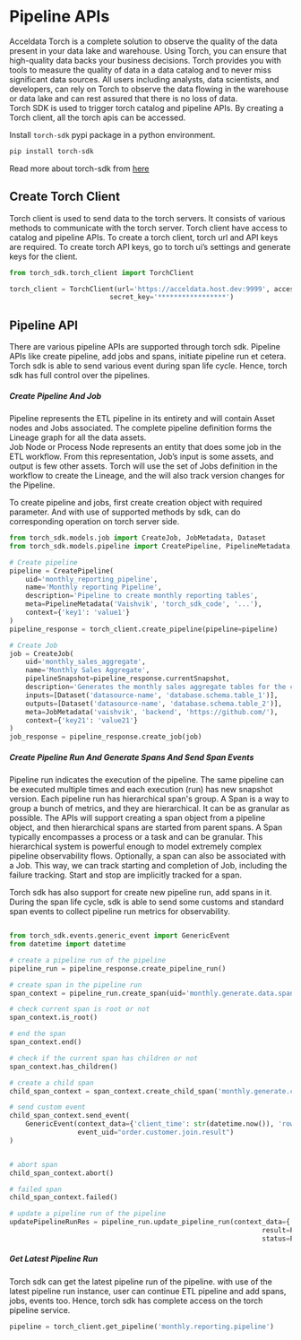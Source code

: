 # Pipeline APIs
Acceldata Torch is a complete solution to observe the quality of the data present in your data lake and warehouse. Using Torch, you can ensure that high-quality data backs your business decisions. Torch provides you with tools to measure the quality of data in a data catalog and to never miss significant data sources. All users including analysts, data scientists, and developers, can rely on Torch to observe the data flowing in the warehouse or data lake and can rest assured that there is no loss of data. 
<br />
Torch SDK is used to trigger torch catalog and pipeline APIs. By creating a Torch client, all the torch apis can be accessed. 

Install `torch-sdk` pypi package in a python environment.
```bash
pip install torch-sdk
```

Read more about torch-sdk from [here](https://pypi.org/project/torch-airflow-sdk/)

## Create Torch Client
Torch client is used to send data to the torch servers. It consists of various methods to communicate with the torch server. Torch client have access to catalog and pipeline APIs. To create a torch client, torch url and API keys are required. To create torch API keys, go to torch ui’s settings and generate keys for the client.
```python
from torch_sdk.torch_client import TorchClient

torch_client = TorchClient(url='https://acceldata.host.dev:9999', access_key='******',
                         secret_key='*****************')

```

## Pipeline API 
There are various pipeline APIs are supported through torch sdk. Pipeline APIs like create pipeline, add jobs and spans, initiate pipeline run et cetera. Torch sdk is able to send various event during span life cycle. Hence, torch sdk has full control over the pipelines.
##### Create Pipeline And Job
Pipeline represents the ETL pipeline in its entirety and will contain Asset nodes and Jobs associated. The complete pipeline definition forms the Lineage graph for all the data assets.
</br>
Job Node or Process Node represents an entity that does some job in the ETL workflow. From this representation, Job’s input is some assets, and output is few other assets.
Torch will use the set of Jobs definition in the workflow to create the Lineage, and the will also track version changes for the Pipeline.

To create pipeline and jobs, first create creation object with required parameter. And with use of supported methods by sdk, can do corresponding operation on torch server side. 
```python
from torch_sdk.models.job import CreateJob, JobMetadata, Dataset
from torch_sdk.models.pipeline import CreatePipeline, PipelineMetadata, PipelineRunResult, PipelineRunStatus

# Create pipeline
pipeline = CreatePipeline(
    uid='monthly_reporting_pipeline',
    name='Monthly reporting Pipeline',
    description='Pipeline to create monthly reporting tables',
    meta=PipelineMetadata('Vaishvik', 'torch_sdk_code', '...'),
    context={'key1': 'value1'}
)
pipeline_response = torch_client.create_pipeline(pipeline=pipeline)

# Create Job
job = CreateJob(
    uid='monthly_sales_aggregate',
    name='Monthly Sales Aggregate',
    pipelineSnapshot=pipeline_response.currentSnapshot,
    description='Generates the monthly sales aggregate tables for the complete year',
    inputs=[Dataset('datasource-name', 'database.schema.table_1')],
    outputs=[Dataset('datasource-name', 'database.schema.table_2')],
    meta=JobMetadata('vaishvik', 'backend', 'https://github.com/'),
    context={'key21': 'value21'}
)
job_response = pipeline_response.create_job(job)
```
##### Create Pipeline Run And Generate Spans And Send Span Events

Pipeline run indicates the execution of the pipeline. The same pipeline can be executed multiple times and each execution (run) has new snapshot version. Each pipeline run has hierarchical span's group. A Span is a way to group a bunch of metrics, and they are hierarchical. It can be as granular as possible. The APIs will support creating a span object from a pipeline object, and then hierarchical spans are started from parent spans. A Span typically encompasses a process or a task and can be granular. This hierarchical system is powerful enough to model extremely complex pipeline observability flows. Optionally, a span can also be associated with a Job. This way, we can track starting and completion of Job, including the failure tracking. Start and stop are implicitly tracked for a span.

Torch sdk has also support for create new pipeline run, add spans in it. During the span life cycle, sdk is able to send some customs and standard span events to collect pipeline run metrics for observability.  
```python

from torch_sdk.events.generic_event import GenericEvent
from datetime import datetime

# create a pipeline run of the pipeline
pipeline_run = pipeline_response.create_pipeline_run()

# create span in the pipeline run
span_context = pipeline_run.create_span(uid='monthly.generate.data.span')

# check current span is root or not
span_context.is_root()

# end the span 
span_context.end()

# check if the current span has children or not
span_context.has_children()

# create a child span
child_span_context = span_context.create_child_span('monthly.generate.customer.span')

# send custom event
child_span_context.send_event(
    GenericEvent(context_data={'client_time': str(datetime.now()), 'row_count': 100}, 
                 event_uid="order.customer.join.result")
)


# abort span
child_span_context.abort()

# failed span
child_span_context.failed()

# update a pipeline run of the pipeline
updatePipelineRunRes = pipeline_run.update_pipeline_run(context_data={'key1': 'value2', 'name': 'backend'},
                                                               result=PipelineRunResult.SUCCESS,
                                                               status=PipelineRunStatus.COMPLETED)

```

##### Get Latest Pipeline Run
Torch sdk can get the latest pipeline run of the pipeline. with use of the latest pipeline run instance, user can continue ETL pipeline and add spans, jobs, events too. Hence, torch sdk has complete access on the torch pipeline service.
```python
pipeline = torch_client.get_pipeline('monthly.reporting.pipeline')

```
